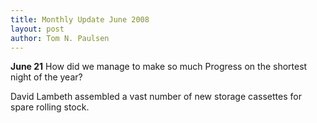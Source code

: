 ```yaml
---
title: Monthly Update June 2008 
layout: post
author: Tom N. Paulsen
---
```




 **June 21** How did we manage to make so much Progress on the shortest night of the year?    
  
 David Lambeth assembled a vast number of new storage cassettes for spare rolling stock. 
 
 